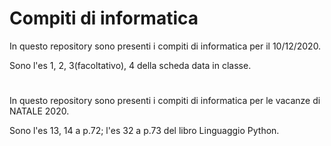 # Compiti di informatica

In questo repository sono presenti i compiti di informatica per il 10/12/2020.

Sono l'es 1, 2, 3(facoltativo), 4 della scheda data in classe.
#
In questo repository sono presenti i compiti di informatica per le vacanze di NATALE 2020.

Sono l'es 13, 14 a p.72; l'es 32 a p.73 del libro Linguaggio Python.